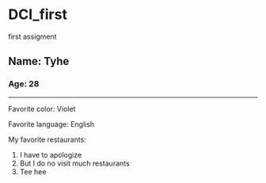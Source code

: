 # DCI_first
first assigment

## Name: Tyhe 
### Age: 28

---

Favorite color: Violet

Favorite language: English

My favorite restaurants:

1. I have to apologize
2. But I do no visit much restaurants
3. Tee hee
